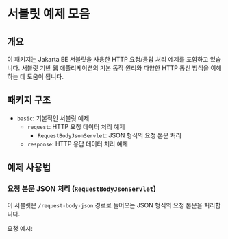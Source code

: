 # 서블릿 예제 모음

## 개요

이 패키지는 Jakarta EE 서블릿을 사용한 HTTP 요청/응답 처리 예제를 포함하고 있습니다.
서블릿 기반 웹 애플리케이션의 기본 동작 원리와 다양한 HTTP 통신 방식을 이해하는 데 도움이 됩니다.

## 패키지 구조

- `basic`: 기본적인 서블릿 예제
  - `request`: HTTP 요청 데이터 처리 예제
    - `RequestBodyJsonServlet`: JSON 형식의 요청 본문 처리
  - `response`: HTTP 응답 데이터 처리 예제

## 예제 사용법

### 요청 본문 JSON 처리 (`RequestBodyJsonServlet`)

이 서블릿은 `/request-body-json` 경로로 들어오는 JSON 형식의 요청 본문을 처리합니다.

요청 예시: